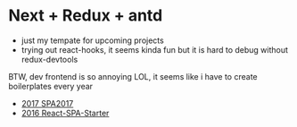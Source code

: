 Next + Redux + antd
===
- just my tempate for upcoming projects 
- trying out react-hooks, it seems kinda fun but it is hard to debug without redux-devtools

BTW, dev frontend is so annoying LOL, it seems like i have to create boilerplates every year
- [2017 SPA2017](https://github.com/calvinchankf/React-SPA-Starter)
- [2016 React-SPA-Starter](https://github.com/calvinchankf/React-SPA-Starter)